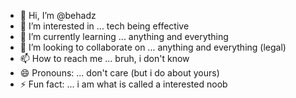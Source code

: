 - 👋 Hi, I’m @behadz
- 👀 I’m interested in ... tech being effective
- 🌱 I’m currently learning ... anything and everything
- 💞️ I’m looking to collaborate on ... anything and everything (legal)
- 📫 How to reach me ... bruh, i don't know
- 😄 Pronouns: ... don't care (but i do about yours)
- ⚡ Fun fact: ... i am what is called a interested noob

<!---
behadz/behadz is a ✨ special ✨ repository because its `README.md` (this file) appears on your GitHub profile.
You can click the Preview link to take a look at your changes.
--->
